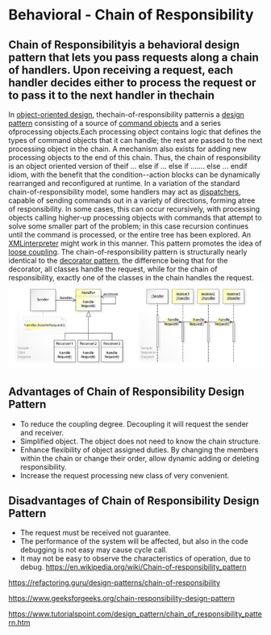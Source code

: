 # Behavioral - Chain of Responsibility

## Chain of Responsibilityis a behavioral design pattern that lets you pass requests along a chain of handlers. Upon receiving a request, each handler decides either to process the request or to pass it to the next handler in thechain

In [object-oriented design](https://en.wikipedia.org/wiki/Object-oriented_design), thechain-of-responsibility patternis a [design pattern](https://en.wikipedia.org/wiki/Design_pattern_(computer_science)) consisting of a source of [command objects](https://en.wikipedia.org/wiki/Command_pattern) and a series ofprocessing objects.Each processing object contains logic that defines the types of command objects that it can handle; the rest are passed to the next processing object in the chain. A mechanism also exists for adding new processing objects to the end of this chain. Thus, the chain of responsibility is an object oriented version of theif ... else if ... else if ....... else ... endif idiom, with the benefit that the condition--action blocks can be dynamically rearranged and reconfigured at runtime.
In a variation of the standard chain-of-responsibility model, some handlers may act as [dispatchers](https://en.wikipedia.org/wiki/Dynamic_dispatch), capable of sending commands out in a variety of directions, forming atree of responsibility. In some cases, this can occur recursively, with processing objects calling higher-up processing objects with commands that attempt to solve some smaller part of the problem; in this case recursion continues until the command is processed, or the entire tree has been explored. An [XML](https://en.wikipedia.org/wiki/XML)[interpreter](https://en.wikipedia.org/wiki/Interpreter_(computing)) might work in this manner.
This pattern promotes the idea of [loose coupling](https://en.wikipedia.org/wiki/Loose_coupling).
The chain-of-responsibility pattern is structurally nearly identical to the [decorator pattern](https://en.wikipedia.org/wiki/Decorator_pattern), the difference being that for the decorator, all classes handle the request, while for the chain of responsibility, exactly one of the classes in the chain handles the request.
![image](../../media/Behavioral-Chain-of-Responsibility-image1.jpg)

## Advantages of Chain of Responsibility Design Pattern

- To reduce the coupling degree. Decoupling it will request the sender and receiver.
- Simplified object. The object does not need to know the chain structure.
- Enhance flexibility of object assigned duties. By changing the members within the chain or change their order, allow dynamic adding or deleting responsibility.
- Increase the request processing new class of very convenient.

## Disadvantages of Chain of Responsibility Design Pattern

- The request must be received not guarantee.
- The performance of the system will be affected, but also in the code debugging is not easy may cause cycle call.
- It may not be easy to observe the characteristics of operation, due to debug.
<https://en.wikipedia.org/wiki/Chain-of-responsibility_pattern>

<https://refactoring.guru/design-patterns/chain-of-responsibility>

<https://www.geeksforgeeks.org/chain-responsibility-design-pattern>

<https://www.tutorialspoint.com/design_pattern/chain_of_responsibility_pattern.htm>

